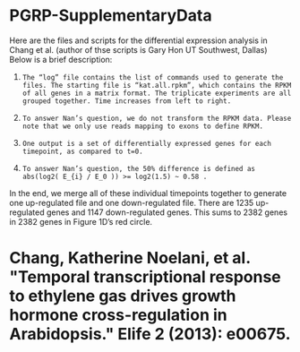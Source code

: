 # PGRP-SupplementaryData
Here are the files and scripts for the differential expression analysis in Chang et al. (author of thse scripts is Gary Hon UT Southwest, Dallas)
 Below is a brief description:
1.     The “log” file contains the list of commands used to generate the files. The starting file is “kat.all.rpkm”, which contains the RPKM of all genes in a matrix format. The triplicate experiments are all grouped together. Time increases from left to right.
2.     To answer Nan’s question, we do not transform the RPKM data. Please note that we only use reads mapping to exons to define RPKM.
3.     One output is a set of differentially expressed genes for each timepoint, as compared to t=0.
4.     To answer Nan’s question, the 50% difference is defined as abs(log2( E_{i} / E_0 )) >= log2(1.5) ~ 0.58 . 
In the end, we merge all of these individual timepoints together to generate one up-regulated file and one down-regulated file. There are 1235 up-regulated genes and 1147 down-regulated genes. This sums to 2382 genes in 2382 genes in Figure 1D’s red circle.
# Chang, Katherine Noelani, et al. "Temporal transcriptional response to ethylene gas drives growth hormone cross-regulation in Arabidopsis." Elife 2 (2013): e00675.
